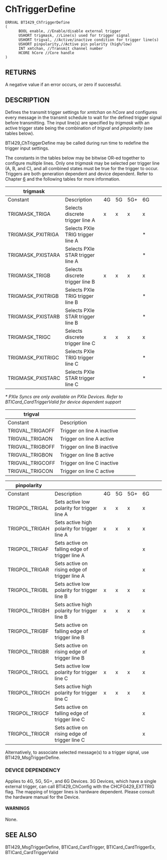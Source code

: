 # **ChTriggerDefine**

```
ERRVAL BTI429_ChTriggerDefine
(
      BOOL enable, //Enable/disable external trigger
      USHORT trigmask, //Line(s) used for trigger signal
      USHORT trigval, //Active/inactive condition for trigger line(s)
      USHORT pinpolarity,//Active pin polarity (high/low) 
      INT xmtchan, //Transmit channel number
      HCORE hCore //Core handle
)
```
## **RETURNS**

A negative value if an error occurs, or zero if successful.

## **DESCRIPTION**

Defines the transmit trigger settings for *xmtchan* on *hCore* and configures every message in the transmit schedule to wait for the defined trigger signal before transmitting. The input line(s) are specified by *trigmask* with an active trigger state being the combination of *trigval* and *pinpolarity* (see tables below).

BTI429\_ChTriggerDefine may be called during run time to redefine the trigger input settings.

The constants in the tables below may be bitwise OR-ed together to configure multiple lines. Only one *trigmask* may be selected per trigger line (A, B, and C), and all combined states must be true for the trigger to occur. Triggers are both generation dependent and device dependent. Refer to Chapter [6](#page--1-0) and the following tables for more information.

| trigmask          |                                  |    |    |     |    |  |  |
|-------------------|----------------------------------|----|----|-----|----|--|--|
| Constant          | Description                      | 4G | 5G | 5G+ | 6G |  |  |
| TRIGMASK_TRIGA    | Selects discrete trigger line A  | x  | x  | x   | x  |  |  |
| TRIGMASK_PXITRIGA | Selects PXIe TRIG trigger line A |    |    |     | *  |  |  |
| TRIGMASK_PXISTARA | Selects PXIe STAR trigger line A |    |    |     | *  |  |  |
| TRIGMASK_TRIGB    | Selects discrete trigger line B  | x  | x  | x   | x  |  |  |
| TRIGMASK_PXITRIGB | Selects PXIe TRIG trigger line B |    |    |     | *  |  |  |
| TRIGMASK_PXISTARB | Selects PXIe STAR trigger line B |    |    |     | *  |  |  |
| TRIGMASK_TRIGC    | Selects discrete trigger line C  | x  | x  | x   | x  |  |  |
| TRIGMASK_PXITRIGC | Selects PXIe TRIG trigger line C |    |    |     | *  |  |  |
| TRIGMASK_PXISTARC | Selects PXIe STAR trigger line C |    |    |     | *  |  |  |

*\* PXIe Syncs are only available on PXIe Devices. Refer to BTICard\_CardTriggerValid for device dependent support*

| trigval          |                            |  |  |  |
|------------------|----------------------------|--|--|--|
| Constant         | Description                |  |  |  |
| TRIGVAL_TRIGAOFF | Trigger on line A inactive |  |  |  |
| TRIGVAL_TRIGAON  | Trigger on line A active   |  |  |  |
| TRIGVAL_TRIGBOFF | Trigger on line B inactive |  |  |  |
| TRIGVAL_TRIGBON  | Trigger on line B active   |  |  |  |
| TRIGVAL_TRIGCOFF | Trigger on line C inactive |  |  |  |
| TRIGVAL_TRIGCON  | Trigger on line C active   |  |  |  |

| pinpolarity    |                                               |    |    |     |    |  |  |
|----------------|-----------------------------------------------|----|----|-----|----|--|--|
| Constant       | Description                                   | 4G | 5G | 5G+ | 6G |  |  |
| TRIGPOL_TRIGAL | Sets active low polarity for trigger line A   | x  | x  | x   | x  |  |  |
| TRIGPOL_TRIGAH | Sets active high polarity for trigger line A  | x  | x  | x   | x  |  |  |
| TRIGPOL_TRIGAF | Sets active on falling edge of trigger line A |    |    |     | x  |  |  |
| TRIGPOL_TRIGAR | Sets active on rising edge of trigger line A  |    |    |     | x  |  |  |
| TRIGPOL_TRIGBL | Sets active low polarity for trigger line B   | x  | x  | x   | x  |  |  |
| TRIGPOL_TRIGBH | Sets active high polarity for trigger line B  | x  | x  | x   | x  |  |  |
| TRIGPOL_TRIGBF | Sets active on falling edge of trigger line B |    |    |     | x  |  |  |
| TRIGPOL_TRIGBR | Sets active on rising edge of trigger line B  |    |    |     | x  |  |  |
| TRIGPOL_TRIGCL | Sets active low polarity for trigger line C   | x  | x  | x   | x  |  |  |
| TRIGPOL_TRIGCH | Sets active high polarity for trigger line C  | x  | x  | x   | x  |  |  |
| TRIGPOL_TRIGCF | Sets active on falling edge of trigger line C |    |    |     | x  |  |  |
| TRIGPOL_TRIGCR | Sets active on rising edge of trigger line C  |    |    |     | x  |  |  |

Alternatively, to associate selected message(s) to a trigger signal, use BTI429\_MsgTriggerDefine.

### **DEVICE DEPENDENCY**

Applies to 4G, 5G, 5G+, and 6G Devices. 3G Devices, which have a single external trigger, can call BTI429\_ChConfig with the CHCFG429\_EXTTRIG flag. The mapping of trigger lines is hardware dependent. Please consult the hardware manual for the Device.

#### **WARNINGS**

None.

## **SEE ALSO**

BTI429\_MsgTriggerDefine, BTICard\_CardTrigger, BTICard\_CardTriggerEx, BTICard\_CardTriggerValid